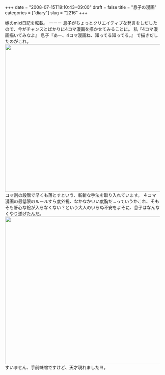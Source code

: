 +++
date = "2008-07-15T19:10:43+09:00"
draft = false
title = "息子の漫画"
categories = ["diary"]
slug = "2216"
+++

嫁のmixi日記を転載。
ーーー
息子がちょっとクリエイティブな発言をしだしたので、今がチャンスとばかりに4コマ漫画を描かせてみることに。
私『4コマ漫画描いてみなよ』
息子『あー、4コマ漫画ね、知ってる知ってる。』
で描きだしたのがこれ。
<img src="http://ieiriblog.img.jugem.jp/20080715_471512.jpg" width="640" height="480" alt="" class="pict" />
コマ割の段階で早くも落とすという、斬新な手法を取り入れています。
４コマ漫画の最低限のルールすら度外視、なかなかいい度胸だ…っていうかこれ、そもそも肝心な絵が入らなくない？という大人のいらぬ不安をよそに、息子はなんなくやり遂げたんだ。
<img src="http://ieiriblog.img.jugem.jp/20080715_471513.jpg" width="640" height="480" alt="" class="pict" />
すいません、手前味噌ですけど、天才現れましたヨ。
